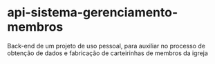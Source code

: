 # api-sistema-gerenciamento-membros
Back-end de um projeto de uso pessoal, para auxiliar no processo de obtenção de dados e fabricação de carteirinhas de membros da igreja
